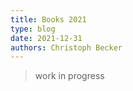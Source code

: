 ```yaml
---
title: Books 2021
type: blog
date: 2021-12-31
authors: Christoph Becker
---
```


> work in progress

